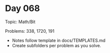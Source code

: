 # Day 068

Topic: Math/Bit

Problems: 338, 1720, 191

- Notes follow template in docs/TEMPLATES.md
- Create subfolders per problem as you solve.